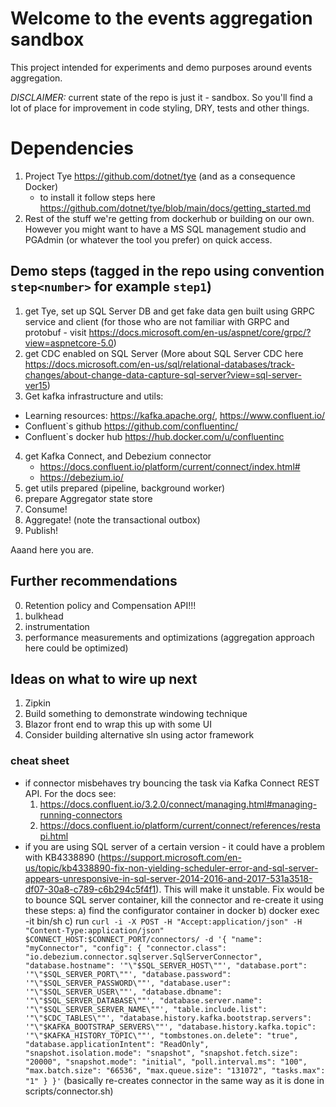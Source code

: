 # Welcome to the events aggregation sandbox

This project intended for experiments and demo purposes around events aggregation.

*DISCLAIMER:* 
current state of the repo is just it - sandbox. So you'll find a lot of place for improvement in code styling, DRY, tests and other things.

# Dependencies
1. Project Tye https://github.com/dotnet/tye (and as a consequence Docker)
    - to install it follow steps here https://github.com/dotnet/tye/blob/main/docs/getting_started.md
2. Rest of the stuff we're getting from dockerhub or building on our own. However you might want to have a MS SQL management studio and PGAdmin (or whatever the tool you prefer) on quick access.


## Demo steps (tagged in the repo using convention `step<number>` for example `step1`)
1. get Tye, set up SQL Server DB and get fake data gen built using GRPC service and client 
   (for those who are not familiar with GRPC and protobuf - visit https://docs.microsoft.com/en-us/aspnet/core/grpc/?view=aspnetcore-5.0)
2. get CDC enabled on SQL Server (More about SQL Server CDC here https://docs.microsoft.com/en-us/sql/relational-databases/track-changes/about-change-data-capture-sql-server?view=sql-server-ver15)
3.  Get kafka infrastructure and utils:
   - Learning resources: https://kafka.apache.org/, https://www.confluent.io/
   - Confluent`s github https://github.com/confluentinc/
   - Confluent`s docker hub https://hub.docker.com/u/confluentinc
4. get Kafka Connect, and Debezium connector
   - https://docs.confluent.io/platform/current/connect/index.html#
   - https://debezium.io/
5. get utils prepared (pipeline, background worker)
6. prepare Aggregator state store
7. Consume!
8. Aggregate! (note the transactional outbox)
9. Publish!

Aaand here you are.

## Further recommendations
0. Retention policy and Compensation API!!!
1. bulkhead
2. instrumentation
3. performance measurements and optimizations (aggregation approach here could be optimized)

## Ideas on what to wire up next
1. Zipkin
2. Build something to demonstrate windowing technique
3. Blazor front end to wrap this up with some UI
4. Consider building alternative sln using actor framework

### cheat sheet

- if connector misbehaves try bouncing the task via Kafka Connect REST API.
  For the docs see:
   1. https://docs.confluent.io/3.2.0/connect/managing.html#managing-running-connectors
   2. https://docs.confluent.io/platform/current/connect/references/restapi.html
- if you are using SQL server of a certain version - it could have a problem with KB4338890 (https://support.microsoft.com/en-us/topic/kb4338890-fix-non-yielding-scheduler-error-and-sql-server-appears-unresponsive-in-sql-server-2014-2016-and-2017-531a3518-df07-30a8-c789-c6b294c5f4f1). 
  This will make it unstable. Fix would be to bounce SQL server container, kill the connector and re-create it using these steps: 
   a) find the configurator container in docker 
   b) docker exec -it bin/sh 
   c) run `curl -i -X POST -H "Accept:application/json" -H "Content-Type:application/json" $CONNECT_HOST:$CONNECT_PORT/connectors/ -d '{ "name": "myConnector", "config": { "connector.class": "io.debezium.connector.sqlserver.SqlServerConnector", "database.hostname": '"\"$SQL_SERVER_HOST\""', "database.port": '"\"$SQL_SERVER_PORT\""', "database.password": '"\"$SQL_SERVER_PASSWORD\""', "database.user": '"\"$SQL_SERVER_USER\""', "database.dbname": '"\"$SQL_SERVER_DATABASE\""', "database.server.name": '"\"$SQL_SERVER_SERVER_NAME\""', "table.include.list": '"\"$CDC_TABLES\""', "database.history.kafka.bootstrap.servers": '"\"$KAFKA_BOOTSTRAP_SERVERS\""', "database.history.kafka.topic": '"\"$KAFKA_HISTORY_TOPIC\""', "tombstones.on.delete": "true", "database.applicationIntent": "ReadOnly", "snapshot.isolation.mode": "snapshot", "snapshot.fetch.size": "20000", "snapshot.mode": "initial", "poll.interval.ms": "100", "max.batch.size": "66536", "max.queue.size": "131072", "tasks.max": "1" } }'` (basically re-creates connector in the same way as it is done in scripts/connector.sh)
